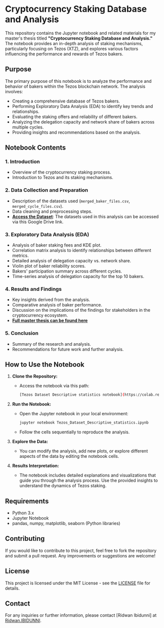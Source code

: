 # Cryptocurrency Staking Database and Analysis

This repository contains the Jupyter notebook and related materials for my master's thesis titled **"Cryptocurrency Staking Database and Analysis."** The notebook provides an in-depth analysis of staking mechanisms, particularly focusing on Tezos (XTZ), and explores various factors influencing the performance and rewards of Tezos bakers.

## Purpose

The primary purpose of this notebook is to analyze the performance and behavior of bakers within the Tezos blockchain network. The analysis involves:

- Creating a comprehensive database of Tezos bakers.
- Performing Exploratory Data Analysis (EDA) to identify key trends and relationships.
- Evaluating the staking offers and reliability of different bakers.
- Analyzing the delegation capacity and network share of bakers across multiple cycles.
- Providing insights and recommendations based on the analysis.

## Notebook Contents

### 1. **Introduction**
   - Overview of the cryptocurrency staking process.
   - Introduction to Tezos and its staking mechanisms.

### 2. **Data Collection and Preparation**
   - Description of the datasets used (`merged_baker_files.csv`, `merged_cycle_files.csv`).
   - Data cleaning and preprocessing steps.
   - **[Access the Dataset](https://drive.google.com/drive/folders/1njc2F8vt3D2AXB6EGL9EESDoUgj585at)**: The datasets used in this analysis can be accessed via this Google Drive link.

### 3. **Exploratory Data Analysis (EDA)**
   - Analysis of baker staking fees and KDE plot.
   - Correlation matrix analysis to identify relationships between different metrics.
   - Detailed analysis of delegation capacity vs. network share.
   - Violin plot of baker reliability scores.
   - Bakers' participation summary across different cycles.
   - Time-series analysis of delegation capacity for the top 10 bakers.

### 4. **Results and Findings**
   - Key insights derived from the analysis.
   - Comparative analysis of baker performance.
   - Discussion on the implications of the findings for stakeholders in the cryptocurrency ecosystem.
   - **[Full master thesis can be found here](https://docs.google.com/document/d/10_u8-unVk_W_6lTZ30My_n8HPvz9fRHBcpaG8s4lz9M/edit?usp=sharing)**

### 5. **Conclusion**
   - Summary of the research and analysis.
   - Recommendations for future work and further analysis.

## How to Use the Notebook

1. **Clone the Repository:**
   - Access the notebook via this path:
     ```bash
     [Tezos Dataset Descriptive statistics notebook](https://colab.research.google.com/drive/1jAVVEPxWXV2URoZVe8GHzEBVsujVr5pA?usp=sharing)
     ```


2. **Run the Notebook:**
   - Open the Jupyter notebook in your local environment:
     ```bash
     jupyter notebook Tezos_Dataset_Descriptive_statistics.ipynb
     ```
   - Follow the cells sequentially to reproduce the analysis.

3. **Explore the Data:**
   - You can modify the analysis, add new plots, or explore different aspects of the data by editing the notebook cells.

4. **Results Interpretation:**
   - The notebook includes detailed explanations and visualizations that guide you through the analysis process. Use the provided insights to understand the dynamics of Tezos staking.

## Requirements

- Python 3.x
- Jupyter Notebook
- pandas, numpy, matplotlib, seaborn (Python libraries)

## Contributing

If you would like to contribute to this project, feel free to fork the repository and submit a pull request. Any improvements or suggestions are welcome!

## License

This project is licensed under the MIT License - see the [LICENSE](LICENSE) file for details.

## Contact

For any inquiries or further information, please contact [Ridwan Ibidunni] at [Ridwan.IBIDUNNI](Ridwan.IBIDUNN@um6p.ma).


